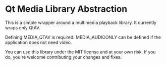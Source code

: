 # Qt Media Library Abstraction

This is a simple wrapper around a multimedia playback library. It currently wraps only QtAV.

Defining MEDIA_QTAV is required. MEDIA_AUDIOONLY can be defined if the application does not need video.

You can use this library under the MIT license and at your own risk. If you do, you're welcome contributing your changes and fixes.